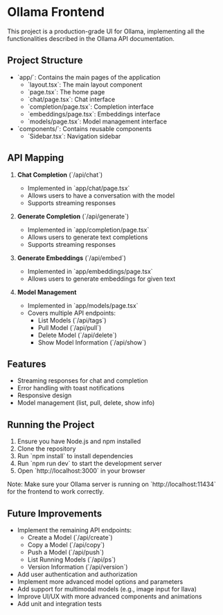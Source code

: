 # Ollama Frontend

This project is a production-grade UI for Ollama, implementing all the functionalities described in the Ollama API documentation.

## Project Structure

- \`app/\`: Contains the main pages of the application
  - \`layout.tsx\`: The main layout component
  - \`page.tsx\`: The home page
  - \`chat/page.tsx\`: Chat interface
  - \`completion/page.tsx\`: Completion interface
  - \`embeddings/page.tsx\`: Embeddings interface
  - \`models/page.tsx\`: Model management interface
- \`components/\`: Contains reusable components
  - \`Sidebar.tsx\`: Navigation sidebar

## API Mapping

1. **Chat Completion** (\`/api/chat\`)
   - Implemented in \`app/chat/page.tsx\`
   - Allows users to have a conversation with the model
   - Supports streaming responses

2. **Generate Completion** (\`/api/generate\`)
   - Implemented in \`app/completion/page.tsx\`
   - Allows users to generate text completions
   - Supports streaming responses

3. **Generate Embeddings** (\`/api/embed\`)
   - Implemented in \`app/embeddings/page.tsx\`
   - Allows users to generate embeddings for given text

4. **Model Management**
   - Implemented in \`app/models/page.tsx\`
   - Covers multiple API endpoints:
     - List Models (\`/api/tags\`)
     - Pull Model (\`/api/pull\`)
     - Delete Model (\`/api/delete\`)
     - Show Model Information (\`/api/show\`)

## Features

- Streaming responses for chat and completion
- Error handling with toast notifications
- Responsive design
- Model management (list, pull, delete, show info)

## Running the Project

1. Ensure you have Node.js and npm installed
2. Clone the repository
3. Run \`npm install\` to install dependencies
4. Run \`npm run dev\` to start the development server
5. Open \`http://localhost:3000\` in your browser

Note: Make sure your Ollama server is running on \`http://localhost:11434\` for the frontend to work correctly.

## Future Improvements

- Implement the remaining API endpoints:
  - Create a Model (\`/api/create\`)
  - Copy a Model (\`/api/copy\`)
  - Push a Model (\`/api/push\`)
  - List Running Models (\`/api/ps\`)
  - Version Information (\`/api/version\`)
- Add user authentication and authorization
- Implement more advanced model options and parameters
- Add support for multimodal models (e.g., image input for llava)
- Improve UI/UX with more advanced components and animations
- Add unit and integration tests

